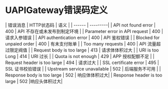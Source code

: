 

# UAPIGateway错误码定义
| 错误消息 | HTTP状态码 | 语义 | 
| ------ | ---------|
| API not found error | 400 | API 不存在或未发布到制定环境 |
| Parameter error in API request | 400 | 请求入参错误 |
| API authentication error | 400 | API 鉴权错误 |
| Blocked for unpaied order | 400 | 有未支付账单 |
| Too many requests | 400 | API 流量超过限定阀值 |
| Request body is too large | 413 | 请求体体积过大 |
| URI is too Long | 414 | URI 过长 |
| Quota is not enough | 429 |  APP 授权配额不足 |
| Request header is too large | 494 | 请求过大 |
| SSL certificate error | 495 | SSL 证书校验错误 |
| Upstream service unavailable | 502 | 后端服务不可用 |
| Response body is too large | 502 | 响应体体积过大| 
| Response header is too large | 502 |响应头体积过大|

